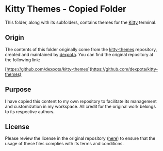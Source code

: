 # Kitty Themes - Copied Folder

This folder, along with its subfolders, contains themes for the [Kitty](https://sw.kovidgoyal.net/kitty/) terminal.

## Origin

The contents of this folder originally come from the [kitty-themes](https://github.com/dexpota/kitty-themes) repository, created and maintained by [dexpota](https://github.com/dexpota). You can find the original repository at the following link:

[https://github.com/dexpota/kitty-themes](https://github.com/dexpota/kitty-themes)

## Purpose

I have copied this content to my own repository to facilitate its management and customization in my workspace. All credit for the original work belongs to its respective authors.

## License

Please review the license in the original repository ([here](https://github.com/dexpota/kitty-themes)) to ensure that the usage of these files complies with its terms and conditions.

